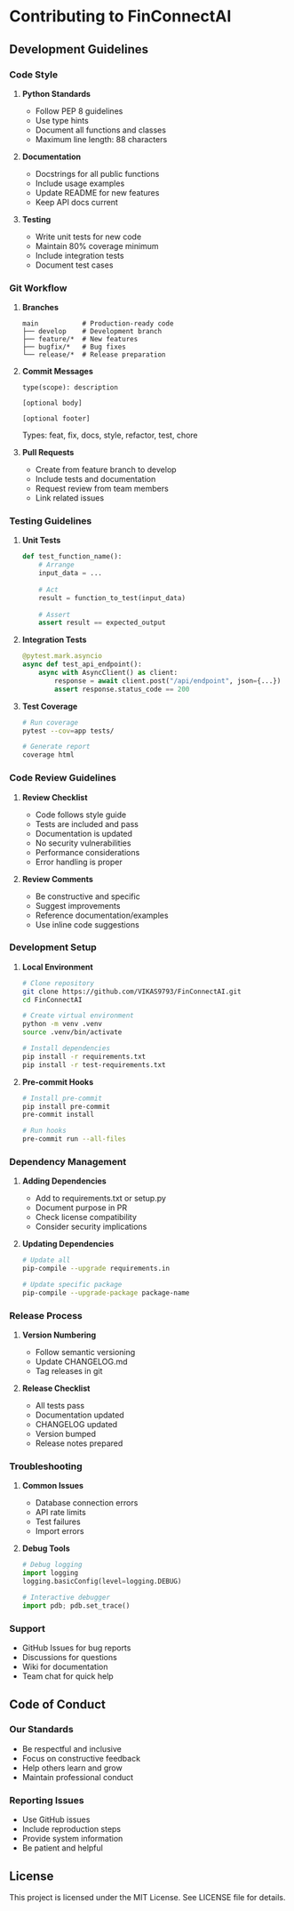 # Contributing to FinConnectAI

## Development Guidelines

### Code Style

1. **Python Standards**
   - Follow PEP 8 guidelines
   - Use type hints
   - Document all functions and classes
   - Maximum line length: 88 characters

2. **Documentation**
   - Docstrings for all public functions
   - Include usage examples
   - Update README for new features
   - Keep API docs current

3. **Testing**
   - Write unit tests for new code
   - Maintain 80% coverage minimum
   - Include integration tests
   - Document test cases

### Git Workflow

1. **Branches**
   ```
   main           # Production-ready code
   ├── develop    # Development branch
   ├── feature/*  # New features
   ├── bugfix/*   # Bug fixes
   └── release/*  # Release preparation
   ```

2. **Commit Messages**
   ```
   type(scope): description

   [optional body]

   [optional footer]
   ```
   Types: feat, fix, docs, style, refactor, test, chore

3. **Pull Requests**
   - Create from feature branch to develop
   - Include tests and documentation
   - Request review from team members
   - Link related issues

### Testing Guidelines

1. **Unit Tests**
   ```python
   def test_function_name():
       # Arrange
       input_data = ...
       
       # Act
       result = function_to_test(input_data)
       
       # Assert
       assert result == expected_output
   ```

2. **Integration Tests**
   ```python
   @pytest.mark.asyncio
   async def test_api_endpoint():
       async with AsyncClient() as client:
           response = await client.post("/api/endpoint", json={...})
           assert response.status_code == 200
   ```

3. **Test Coverage**
   ```bash
   # Run coverage
   pytest --cov=app tests/
   
   # Generate report
   coverage html
   ```

### Code Review Guidelines

1. **Review Checklist**
   - Code follows style guide
   - Tests are included and pass
   - Documentation is updated
   - No security vulnerabilities
   - Performance considerations
   - Error handling is proper

2. **Review Comments**
   - Be constructive and specific
   - Suggest improvements
   - Reference documentation/examples
   - Use inline code suggestions

### Development Setup

1. **Local Environment**
   ```bash
   # Clone repository
   git clone https://github.com/VIKAS9793/FinConnectAI.git
   cd FinConnectAI

   # Create virtual environment
   python -m venv .venv
   source .venv/bin/activate

   # Install dependencies
   pip install -r requirements.txt
   pip install -r test-requirements.txt
   ```

2. **Pre-commit Hooks**
   ```bash
   # Install pre-commit
   pip install pre-commit
   pre-commit install

   # Run hooks
   pre-commit run --all-files
   ```

### Dependency Management

1. **Adding Dependencies**
   - Add to requirements.txt or setup.py
   - Document purpose in PR
   - Check license compatibility
   - Consider security implications

2. **Updating Dependencies**
   ```bash
   # Update all
   pip-compile --upgrade requirements.in
   
   # Update specific package
   pip-compile --upgrade-package package-name
   ```

### Release Process

1. **Version Numbering**
   - Follow semantic versioning
   - Update CHANGELOG.md
   - Tag releases in git

2. **Release Checklist**
   - All tests pass
   - Documentation updated
   - CHANGELOG updated
   - Version bumped
   - Release notes prepared

### Troubleshooting

1. **Common Issues**
   - Database connection errors
   - API rate limits
   - Test failures
   - Import errors

2. **Debug Tools**
   ```python
   # Debug logging
   import logging
   logging.basicConfig(level=logging.DEBUG)
   
   # Interactive debugger
   import pdb; pdb.set_trace()
   ```

### Support

- GitHub Issues for bug reports
- Discussions for questions
- Wiki for documentation
- Team chat for quick help

## Code of Conduct

### Our Standards
- Be respectful and inclusive
- Focus on constructive feedback
- Help others learn and grow
- Maintain professional conduct

### Reporting Issues
- Use GitHub issues
- Include reproduction steps
- Provide system information
- Be patient and helpful

## License

This project is licensed under the MIT License. See LICENSE file for details.
